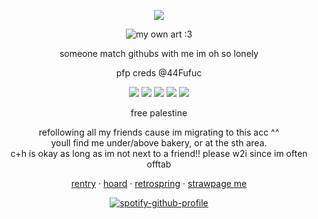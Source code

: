 <div align="center">
  
![](https://komarev.com/ghpvc/?username=akchouu&+color=blue&label=★ )

</div>

<div align="center">

![my own art :3](https://files.catbox.moe/2lq3wm.png)

</div>

<div align="center">

someone match githubs with me im oh so lonely

</div>
<div align="center">
pfp creds @44Fufuc
</div>

<div align="center">

![](https://files.catbox.moe/lsqv00.gif) ![](https://files.catbox.moe/esemrj.gif) ![](https://files.catbox.moe/brz4bz.gif) ![](https://files.catbox.moe/dscbhr.gif) ![](https://files.catbox.moe/87y93a.gif) 

free palestine

</div>

<div align="center">
refollowing all my friends cause im migrating to this acc ^^
</div>

<div align="center">
youll find me under/above bakery, or at the sth area.
</div>
<div align="center">
c+h is okay as long as im not next to a friend!! please w2i since im often offtab
</div>


<div align="center">

[rentry](https://rentry.co/-prettiestprincess) · [hoard](https://rentry.co/nakoshoard) · [retrospring](https://retrospring.net/@anthropicdesire) · [strawpage me](https://akoswonderland.straw.page)

</div>

<div align="center">

[![spotify-github-profile](https://spotify-github-profile.kittinanx.com/api/view?uid=31xu3wwd6hv7usmrqh2dnoppcqbq&cover_image=true&theme=natemoo-re&show_offline=true&background_color=3e1919&interchange=false&bar_color=4e93b1&bar_color_cover=true)](https://github.com/kittinan/spotify-github-profile)

</div>

